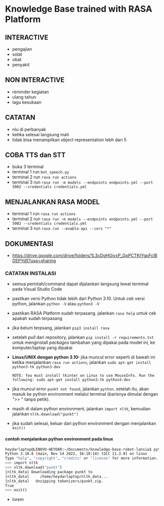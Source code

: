 # Knowledge Base trained with RASA Platform

## INTERACTIVE

- pengajian
- solat
- obat
- penyakit

## NON INTERACTIVE

- reminder kegiatan
- ulang tahun
- lagu kesukaan

## CATATAN

- nlu di perbanyak
- ketika selesai langsung mati
- tidak bisa menampilkan object representation lebh dari 5

## COBA TTS dan STT

- buka 3 terminal
- terminal 1 run `bot_speech.py`
- terminal 2 run `rasa run actions`
- terminal 3 run `rasa run -m models --endpoints endpoints.yml --port 5002 --credentials credentials.yml`

## MENJALANKAN RASA MODEL

- terminal 1 run `rasa run actions`
- terminal 2 run `rasa run -m models --endpoints endpoints.yml --port 5002 --credentials credentials.yml`
- terminal 3 run `rasa run --enable-api --cors "*"`

## DOKUMENTASI

- <https://drive.google.com/drive/folders/1L3cDgHGiyxP_GpPCTKIYgpFclBDEPYd5?usp=sharing>

### CATATAN INSTALASI

- semua perintah/command dapat dijalankan langsung lewat terminal pada Visual Studio Code
- pastikan versi Python tidak lebih dari Python 3.10. Untuk cek versi python, jalankan `python -V` atau `python3 -V`
- pastikan RASA Platform sudah terpasang. jalankan `rasa help` untuk cek apakah sudah terpasang
- jika belum terpsang, jalankan `pip3 install rasa`
- setelah _pull_ dari repository, jalankan `pip install -r requirements.txt` untuk menginstall _packages_ tambahan yang dipakai pada model ini, ke komputer/laptop yang dipakai
- **Linux/UNIX dengan python 3.10:** jika muncul error seperti di bawah ini ketika menjalankan `rasa run actions`, jalankan `sudo apt-get install python3-tk python3-dev`

  `NOTE: You must install tkinter on Linux to use MouseInfo. Run the following: sudo apt-get install python3-tk python3-dev`

- jika muncul error `punkt not found`, jalankan `python`. setelah itu, akan masuk ke python environment melalui terminal (barisnya dimulai dengan ">> " tanpa petik).
- masih di dalam python environment, jalankan `import nltk`, kemudian jalankan `nltk.download("punkt")`
- jika sudah selesai, keluar dari python environment dengan menjalankan `exit()`

#### contoh menjalankan python environment pada linux

```bash
heydarlaptop@LENOVO-HEYDAR:~/Documents/knowledge-base-robot-lansia$ python3
Python 3.10.6 (main, Nov 14 2022, 16:10:14) [GCC 11.3.0] on linux
Type "help", "copyright", "credits" or "license" for more information.
>>> import nltk
>>> nltk.download("punkt")
[nltk_data] Downloading package punkt to
[nltk_data]     /home/heydarlaptop/nltk_data...
[nltk_data]   Unzipping tokenizers/punkt.zip.
True
>>> exit()
```

- lorem
